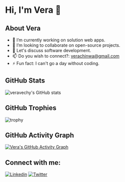 # Hi, I'm Vera 👋


## About Vera
- 🔭 I’m currently working on solution web apps.
- 👯 I’m looking to collaborate on open-source projects.
- 💬 Let's discuss software development.
- 📫 Do you wish to connect?: verachinwa@gmail.com
- ⚡ Fun fact: I can't go a day without coding.

## GitHub Stats
![veravechy's GitHub stats](https://github-readme-stats.vercel.app/api?username=veravechy&show_icons=true&theme=radical)

## GitHub Trophies
![trophy](https://github-profile-trophy.vercel.app/?username=veravechy&theme=onedark)

## GitHub Activity Graph
[![Vera's GitHub Activity Graph](https://github-readme-activity-graph.vercel.app/graph?username=veravechy&theme=react-dark)](https://github.com/ashutosh00710/github-readme-activity-graph)

## Connect with me:
[![Linkedin](https://img.shields.io/badge/-VeraEzejioha-blue?style=flat&logo=Linkedin&logoColor=white)](https://www.linkedin.com/in/vera-ezejioha-4037ab140/)
[![Twitter](https://img.shields.io/badge/-@VeraVechy-1ca0f1?style=flat&logo=twitter&logoColor=white)](https://twitter.com/GraphixVec72342)

<!---
VeraVechy/VeraVechy is a ✨ special ✨ repository because its `README.md` (this file) appears on your GitHub profile.
You can click the Preview link to take a look at your changes.
--->
